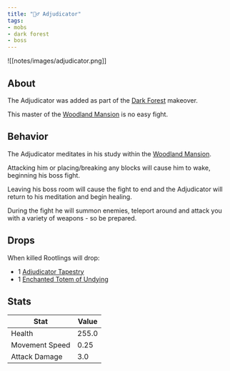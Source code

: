 ```yaml
---
title: "🧙‍♂️ Adjudicator"
tags:
- mobs
- dark forest
- boss
---
```


![[notes/images/adjudicator.png]]
## About

The Adjudicator was added as part of the [Dark Forest](notes/makeover/dark_forest) makeover.   

This master of the [Woodland Mansion](notes/structure/mansion) is no easy fight.

## Behavior
The Adjudicator meditates in his study within the [Woodland Mansion](notes/structure/mansion).

Attacking him or placing/breaking any blocks will cause him to wake, beginning his boss fight.

Leaving his boss room will cause the fight to end and the Adjudicator will return to his meditation and begin healing.

During the fight he will summon enemies, teleport around and attack you with a variety of weapons - so be prepared.

## Drops
When killed Rootlings will drop:
- 1 [Adjudicator Tapestry](notes/block/tapestries)
- 1 [Enchanted Totem of Undying](notes/item/enchanted_totem_of_undying)

## Stats
| Stat | Value |
| ---- | ------ |
| Health | 255.0 |
| Movement Speed | 0.25 |
| Attack Damage | 3.0 |



